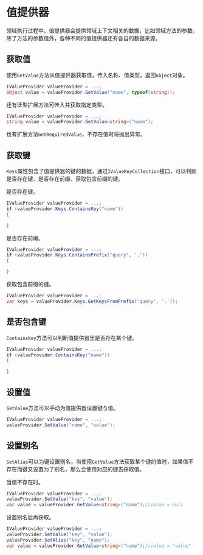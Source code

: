 ﻿# 值提供器
领域执行过程中，值提供器会提供领域上下文相关的数据，比如领域方法的参数。
除了方法的参数值外，各种不同的值提供器还有各自的数据来源。

## 获取值
使用`GetValue`方法从值提供器获取值，传入名称、值类型，返回`object`对象。

```csharp
IValueProvider valueProvider = ...;
object value = valueProvider.GetValue("name", typeof(string));
```

还有泛型扩展方法可传入并获取指定类型。

```csharp
IValueProvider valueProvider = ...;
string value = valueProvider.GetValue<string>("name");
```

也有扩展方法`GetRequiredValue`，不存在值时将抛出异常。

## 获取键
`Keys`属性包含了值提供器的键的数据，通过`IValueKeyCollection`接口，可以判断是否存在键、是否存在前缀、获取包含前缀的键。

是否存在键。

```csharp
IValueProvider valueProvider = ...;
if (valueProvider.Keys.ContainsKey("name"))
{

}
```

是否存在前缀。

```csharp
IValueProvider valueProvider = ...;
if (valueProvider.Keys.ContainsPrefix("query", '.'))
{

}
```

获取包含前缀的键。

```csharp
IValueProvider valueProvider = ...;
var keys = valueProvider.Keys.GetKeysFromPrefix("query", '.'));
```

## 是否包含键
`ContainsKey`方法可以判断值提供器里是否存在某个键。

```csharp
IValueProvider valueProvider = ...;
if (valueProvider.ContainsKey("name"))
{

}
```

## 设置值
`SetValue`方法可以手动为值提供器设置键与值。

```csharp
IValueProvider valueProvider = ...;
valueProvider.SetValue("name", "value");
```

## 设置别名
`SetAlias`可以为键设置别名，当使用`GetValue`方法获取某个键的值时，如果值不存在而键又设置为了别名，那么会使用对应的键去获取值。

当值不存在时。
```csharp
IValueProvider valueProvider = ...;
valueProvider.SetValue("key", "value");
var value = valueProvider.GetValue<string>("name");//value = null
```

设置别名后再获取。
```csharp
IValueProvider valueProvider = ...;
valueProvider.SetValue("key", "value");
valueProvider.SetAlias("key", "name");
var value = valueProvider.GetValue<string>("name");//value = "value"
```